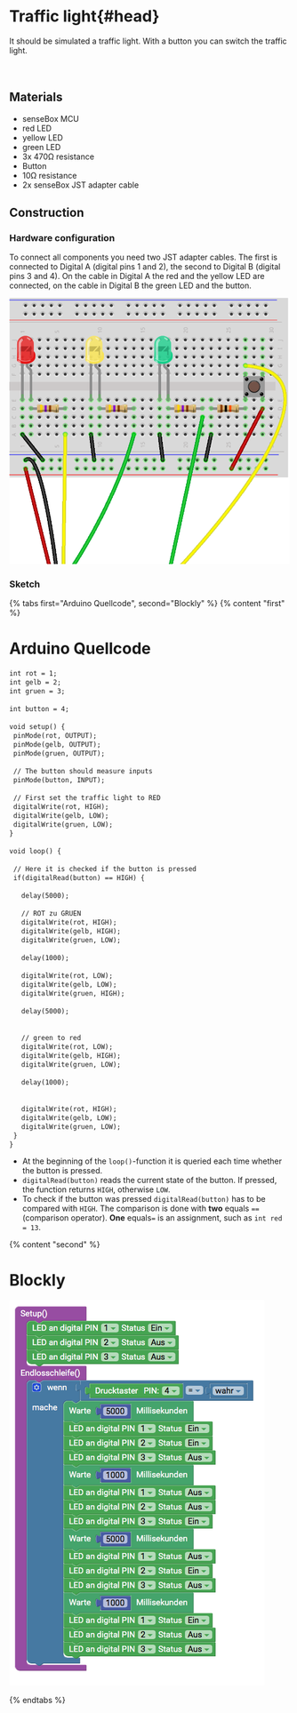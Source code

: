 # Traffic light{#head}

<div class="description">
 It should be simulated a traffic light. With a button you can switch the traffic light.
</div>
<div class="line">
    <br>
    <br>
</div>


## Materials
* senseBox MCU
* red LED
* yellow LED
* green LED
* 3x 470Ω resistance
* Button
* 10Ω resistance
* 2x senseBox JST adapter cable


## Construction
### Hardware configuration
To connect all components you need two JST adapter cables. The first is connected to Digital A (digital pins 1 and 2), the second to Digital B (digital pins 3 and 4). On the cable in Digital A the red and the yellow LED are connected, on the cable in Digital B the green LED and the button.

![Wiring the traffic light circuit](../pictures/projekte/Ampel_Button_v2_Steckplatine.png)

### Sketch

{% tabs first="Arduino Quellcode", second="Blockly" %}
{% content "first" %}
# Arduino Quellcode
```arduino
int rot = 1;
int gelb = 2;
int gruen = 3;

int button = 4;

void setup() {
 pinMode(rot, OUTPUT);
 pinMode(gelb, OUTPUT);
 pinMode(gruen, OUTPUT);

 // The button should measure inputs
 pinMode(button, INPUT);

 // First set the traffic light to RED
 digitalWrite(rot, HIGH);
 digitalWrite(gelb, LOW);
 digitalWrite(gruen, LOW);
}

void loop() {

 // Here it is checked if the button is pressed
 if(digitalRead(button) == HIGH) {

   delay(5000);

   // ROT zu GRUEN
   digitalWrite(rot, HIGH);
   digitalWrite(gelb, HIGH);
   digitalWrite(gruen, LOW);

   delay(1000);

   digitalWrite(rot, LOW);
   digitalWrite(gelb, LOW);
   digitalWrite(gruen, HIGH);

   delay(5000);


   // green to red
   digitalWrite(rot, LOW);
   digitalWrite(gelb, HIGH);
   digitalWrite(gruen, LOW);

   delay(1000);


   digitalWrite(rot, HIGH);
   digitalWrite(gelb, LOW);
   digitalWrite(gruen, LOW);
 }
}

```

- At the beginning of the `loop()`-function it is queried each time whether the button is pressed.
- `digitalRead(button)` reads the current state of the button. If pressed, the function returns `HIGH`, otherwise `LOW`.
-  To check if the button was pressed `digitalRead(button)`  has to be compared with `HIGH`. The comparison is done with __two__ equals `==` (comparison operator). __One__  equals`=` is an assignment, such as  `int red = 13`.

{% content "second" %}

# Blockly

![Blockly](https://raw.githubusercontent.com/sensebox/resources/master/images/edu/Blockly_Ampel_Button.png)



{% endtabs %}
